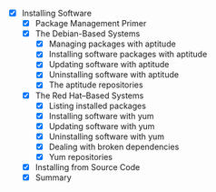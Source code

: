 - [x] Installing Software
  - [x] Package Management Primer
  - [x] The Debian-Based Systems
    - [x] Managing packages with aptitude
    - [x] Installing software packages with aptitude
    - [x] Updating software with aptitude
    - [x] Uninstalling software with aptitude
    - [x] The aptitude repositories
  - [x] The Red Hat–Based Systems
    - [x] Listing installed packages
    - [x] Installing software with yum
    - [x] Updating software with yum
    - [x] Uninstalling software with yum
    - [x] Dealing with broken dependencies
    - [x] Yum repositories
  - [x] Installing from Source Code
  - [x] Summary